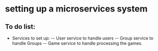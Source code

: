 # setting up a microservices system
## To do list:
- Services to set up:
-- User service to handle users
-- Group service to handle Groups
-- Game service to handle processing the games. 
